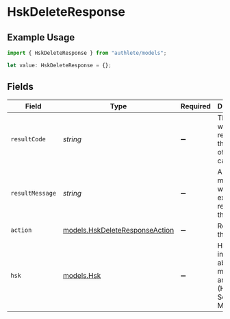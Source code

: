 # HskDeleteResponse

## Example Usage

```typescript
import { HskDeleteResponse } from "authlete/models";

let value: HskDeleteResponse = {};
```

## Fields

| Field                                                                       | Type                                                                        | Required                                                                    | Description                                                                 |
| --------------------------------------------------------------------------- | --------------------------------------------------------------------------- | --------------------------------------------------------------------------- | --------------------------------------------------------------------------- |
| `resultCode`                                                                | *string*                                                                    | :heavy_minus_sign:                                                          | The code which represents the result of the API call.                       |
| `resultMessage`                                                             | *string*                                                                    | :heavy_minus_sign:                                                          | A short message which explains the result of the API call.                  |
| `action`                                                                    | [models.HskDeleteResponseAction](../models/hskdeleteresponseaction.md)      | :heavy_minus_sign:                                                          | Result of the API call                                                      |
| `hsk`                                                                       | [models.Hsk](../models/hsk.md)                                              | :heavy_minus_sign:                                                          | Holds information about a key managed in an HSM (Hardware Security Module)<br/> |